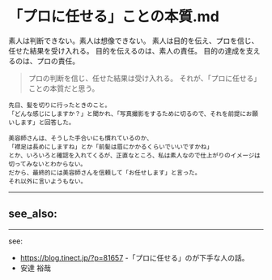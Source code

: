 # 「プロに任せる」ことの本質.md

素人は判断できない。素人は想像できない。
素人は目的を伝え、プロを信じ、任せた結果を受け入れる。
目的を伝えるのは、素人の責任。
目的の達成を支えるのは、プロの責任。

>プロの判断を信じ、任せた結果は受け入れる。
>それが、「プロに任せる」ことの本質だと思う。

```
先日、髪を切りに行ったときのこと。
「どんな感じにしますか？」と聞かれ、「写真撮影をするために切るので、それを前提にお願いします」と回答した。

美容師さんは、そうした手合いにも慣れているのか、
「襟足は長めにしますね」とか「前髪は眉にかかるくらいでいいですかね」
とか、いろいろと確認を入れてくるが、正直なところ、私は素人なので仕上がりのイメージは切ってみないとわからない。
だから、最終的には美容師さんを信頼して「お任せします」と言った。
それ以外に言いようもない。
```

---
see_also:
-

---
see:
- https://blog.tinect.jp/?p=81657
-「プロに任せる」のが下手な人の話。
- 安達 裕哉



